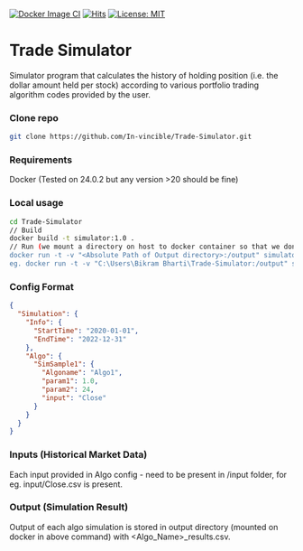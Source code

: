 [![Docker Image CI](https://github.com/In-vincible/Trade-Simulator/actions/workflows/docker-image.yml/badge.svg?branch=master)](https://github.com/In-vincible/Trade-Simulator/actions/workflows/docker-image.yml)
[![Hits](https://hits.seeyoufarm.com/api/count/incr/badge.svg?url=https%3A%2F%2Fgithub.com%2FAndriyKalashnykov%2Fcpp-sample-app&count_bg=%2379C83D&title_bg=%23555555&icon=&icon_color=%23E7E7E7&title=hits&edge_flat=false)](https://hits.seeyoufarm.com)
[![License: MIT](https://img.shields.io/badge/License-MIT-yellow.svg)](https://opensource.org/licenses/MIT)
# Trade Simulator

Simulator program that calculates the history of holding position (i.e. the dollar amount held per stock) according to various portfolio trading algorithm codes provided by the user.

### Clone repo

```bash
git clone https://github.com/In-vincible/Trade-Simulator.git
```
### Requirements

Docker (Tested on 24.0.2 but any version >20 should be fine)

### Local usage

```bash
cd Trade-Simulator
// Build 
docker build -t simulator:1.0 .
// Run (we mount a directory on host to docker container so that we don't loose output even after container exits.)
docker run -t -v "<Absolute Path of Output directory>:/output" simulator:1.0
eg. docker run -t -v "C:\Users\Bikram Bharti\Trade-Simulator:/output" simulator:1.0
```

### Config Format

```json
{
  "Simulation": {
    "Info": {
      "StartTime": "2020-01-01",
      "EndTime": "2022-12-31"
    },
    "Algo": {
      "SimSample1": {
        "Algoname": "Algo1",
        "param1": 1.0,
        "param2": 24,
        "input": "Close"
      }
    }
  }
}
```

### Inputs (Historical Market Data)

Each input provided in Algo config - need to be present in /input folder, for eg. input/Close.csv is present.

### Output (Simulation Result)

Output of each algo simulation is stored in output directory (mounted on docker in above command) with <Algo_Name>_results.csv.

